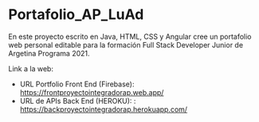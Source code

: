 # Portafolio_AP_LuAd
En este proyecto escrito en Java, HTML, CSS y Angular cree un portafolio web personal editable para la formación Full Stack Developer Junior de Argetina Programa 2021.

Link a la web: 
- URL Portfolio Front End (Firebase): https://frontproyectointegradorap.web.app/
- URL de APIs Back End (HEROKU): : https://backproyectointegradorap.herokuapp.com/

